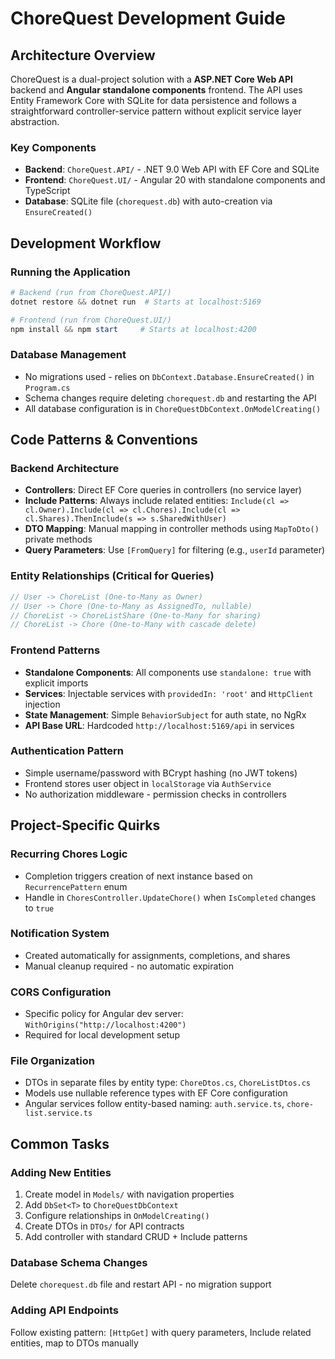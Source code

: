 # ChoreQuest Development Guide

## Architecture Overview

ChoreQuest is a dual-project solution with a **ASP.NET Core Web API** backend and **Angular standalone components** frontend. The API uses Entity Framework Core with SQLite for data persistence and follows a straightforward controller-service pattern without explicit service layer abstraction.

### Key Components
- **Backend**: `ChoreQuest.API/` - .NET 9.0 Web API with EF Core and SQLite
- **Frontend**: `ChoreQuest.UI/` - Angular 20 with standalone components and TypeScript
- **Database**: SQLite file (`chorequest.db`) with auto-creation via `EnsureCreated()`

## Development Workflow

### Running the Application
```powershell
# Backend (run from ChoreQuest.API/)
dotnet restore && dotnet run  # Starts at localhost:5169

# Frontend (run from ChoreQuest.UI/)  
npm install && npm start     # Starts at localhost:4200
```

### Database Management
- No migrations used - relies on `DbContext.Database.EnsureCreated()` in `Program.cs`
- Schema changes require deleting `chorequest.db` and restarting the API
- All database configuration is in `ChoreQuestDbContext.OnModelCreating()`

## Code Patterns & Conventions

### Backend Architecture
- **Controllers**: Direct EF Core queries in controllers (no service layer)
- **Include Patterns**: Always include related entities: `Include(cl => cl.Owner).Include(cl => cl.Chores).Include(cl => cl.Shares).ThenInclude(s => s.SharedWithUser)`
- **DTO Mapping**: Manual mapping in controller methods using `MapToDto()` private methods
- **Query Parameters**: Use `[FromQuery]` for filtering (e.g., `userId` parameter)

### Entity Relationships (Critical for Queries)
```csharp
// User -> ChoreList (One-to-Many as Owner)
// User -> Chore (One-to-Many as AssignedTo, nullable)
// ChoreList -> ChoreListShare (One-to-Many for sharing)
// ChoreList -> Chore (One-to-Many with cascade delete)
```

### Frontend Patterns
- **Standalone Components**: All components use `standalone: true` with explicit imports
- **Services**: Injectable services with `providedIn: 'root'` and `HttpClient` injection
- **State Management**: Simple `BehaviorSubject` for auth state, no NgRx
- **API Base URL**: Hardcoded `http://localhost:5169/api` in services

### Authentication Pattern
- Simple username/password with BCrypt hashing (no JWT tokens)
- Frontend stores user object in `localStorage` via `AuthService`
- No authorization middleware - permission checks in controllers

## Project-Specific Quirks

### Recurring Chores Logic
- Completion triggers creation of next instance based on `RecurrencePattern` enum
- Handle in `ChoresController.UpdateChore()` when `IsCompleted` changes to `true`

### Notification System
- Created automatically for assignments, completions, and shares
- Manual cleanup required - no automatic expiration

### CORS Configuration
- Specific policy for Angular dev server: `WithOrigins("http://localhost:4200")`
- Required for local development setup

### File Organization
- DTOs in separate files by entity type: `ChoreDtos.cs`, `ChoreListDtos.cs`
- Models use nullable reference types with EF Core configuration
- Angular services follow entity-based naming: `auth.service.ts`, `chore-list.service.ts`

## Common Tasks

### Adding New Entities
1. Create model in `Models/` with navigation properties
2. Add `DbSet<T>` to `ChoreQuestDbContext`
3. Configure relationships in `OnModelCreating()`
4. Create DTOs in `DTOs/` for API contracts
5. Add controller with standard CRUD + Include patterns

### Database Schema Changes
Delete `chorequest.db` file and restart API - no migration support

### Adding API Endpoints
Follow existing pattern: `[HttpGet]` with query parameters, Include related entities, map to DTOs manually